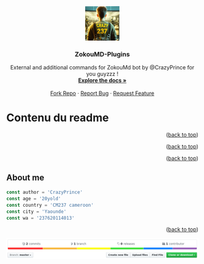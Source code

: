 <!-- PROJECT LOGO -->
<a id="readme-top"></a>
<br />
<div align="center">
  <a href="https://github.com/github_username/repo_name">
    <img src="Socialthumb.jpeg" alt="Logo" width="90" height="90">
  </a>

<h3 align="center">ZokouMD-Plugins</h3>

  <p align="center">
    External and additional commands for ZokouMd bot by @CrazyPrince for you guyzzz !
    <br />
    <a href="https://github.com/CrazyPrince/ZokouMD-Plugins"><strong>Explore the docs »</strong></a>
    <br />
    <br />
    <a href="https://github.com/CrazyPrince/ZokouMD-Plugins/fork">Fork Repo</a>
    ·
    <a href="https://github.com/CrazyPrince/ZokouMD-Plugins/issues/new?labels=bug&template=bug-report---.md">Report Bug</a>
    ·
    <a href="https://github.com/CrazyPrince/ZokouMD-Plugins/issues/new?labels=enhancement&template=feature-request---.md">Request Feature</a>
  </p>
</div>

# Contenu du readme

<p align="right">(<a href="#readme-top">back to top</a>)</p>

<p align="right">(<a href="#readme-top">back to top</a>)</p>


<p align="right">(<a href="#readme-top">back to top</a>)</p>


## About me

``` ts
const author = 'CrazyPrince'
const age = '20yold'
const country = 'CM237 cameroon'
const city = 'Yaounde'
const wa = '237620114013'
```

<p align="right">(<a href="#readme-top">back to top</a>)</p>


![](shot.png)
